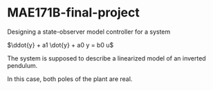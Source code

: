 # MAE171B-final-project

Designing a state-observer model controller for a system

$\ddot{y} + a1 \dot{y} + a0 y = b0 u$

The system is supposed to describe a linearized model of an inverted pendulum.

In this case, both poles of the plant are real.
